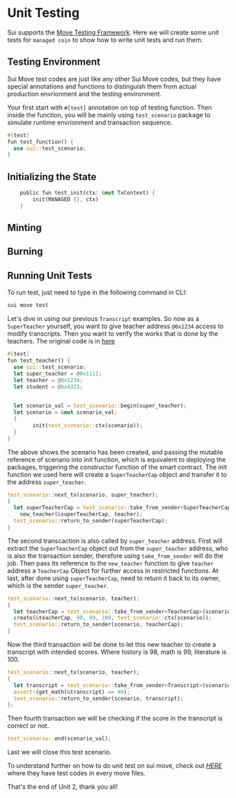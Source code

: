 # Unit Testing

Sui supports the [Move Testing Framework](https://github.com/move-language/move/blob/main/language/documentation/book/src/unit-testing.md). Here we will create some unit tests for `managed coin` to show how to write unit tests and run them.

## Testing Environment

Sui Move test codes are just like any other Sui Move codes, but they have special annotations and functions to distinguish them from actual production envrionment and the testing environment.

Your first start with `#[test]` annotation on top of testing function. Then inside the function, you will be mainly using `test_scenario` package to simulate runtime envrionment and transaction sequence.

```rust
#[test]
fun test_function() {
  use sui::test_scenario;
}
```

## Initializing the State



```rust
    public fun test_init(ctx: &mut TxContext) {
        init(MANAGED {}, ctx)
    }
```

## Minting 

## Burning 

## Running Unit Tests

To run test, just need to type in the following command in CLI:

```bash
sui move test
```




Let's dive in using our previous `Transcript` examples. So now as a `SuperTeacher` yourself, you want to give teacher address `@0x1234` access to modify transcripts. Then you want to verify the works that is done by the teachers. The original code is in [here](../example_projects/transcript/sources/unittest.move)

```rust
#[test]
fun test_teacher() {
  use sui::test_scenario;
  let super_teacher = @0x1111;
  let teacher = @0x1234;
  let student = @0x4321;

  
  let scenario_val = test_scenario::begin(super_teacher);
  let scenario = &mut scenario_val;
  {
    	init(test_scenario::ctx(scenario));
  }
}
```

The above shows the scenario has been created, and passing the mutable reference of scenario into init function, which is equivalent to deploying the packages, triggering the constructor function of the smart contract. The init function we used here will create a `SuperTeacherCap` object and transfer it to the address `super_teacher`.

```rust
test_scenario::next_tx(scenario, super_teacher);
{
  let superTeacherCap = test_scenario::take_from_sender<SuperTeacherCap>(scenario);
	new_teacher(&superTeacherCap, teacher);
  test_scenario::return_to_sender(superTeacherCap);
}
```

The second transcaction is also called by `super_teacher` address. First will extract the `SuperTeacherCap` object out from the `super_teacher` address, who is also the transaction sender, therefore using `take_from_sender` will do the job. Then pass its reference to the `new_teacher` function to give `teacher` address a `TeacherCap` Object for further access in restricted functions. At last, after done using `superTeacherCap`, need to return it back to its owner, which is the sender `super_teacher`. 

```rust
test_scenario::next_tx(scenario, teacher);
{
  let teacherCap = test_scenario::take_from_sender<TeacherCap>(scenario);
  create(&teacherCap, 98, 99, 100, test_scenario::ctx(scenario));
  test_scenario::return_to_sender(scenario, teacherCap);
}
```

Now the third transaction will be done to let this new teacher to create a transcript with intended scores. Where history is 98, math is 99, literature is 100.

```rust
test_scenario::next_tx(scenario, teacher);
{
  let transcript = test_scenario::take_from_sender<Transcript>(scenario);
  assert!(get_math(&transcript) == 99);
  test_scenario::return_to_sender(scenario, transcript);
};
```

Then fourth transaction we will be checking if the score in the transcript is correct or not.

```rust
test_scenario::end(scenario_val);
```

Last we will close this test scenario.

To understand further on how to do unit test on sui move, check out [*HERE*](https://github.com/MystenLabs/sui/tree/7424aba44aece90f2969171629773bdc6c79ed7e/sui_programmability/examples) where they have test codes in every move files.

That's the end of Unit 2, thank you all!